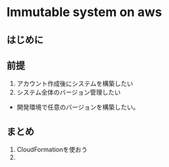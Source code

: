 # Immutable system on aws

## はじめに

## 前提

1. アカウント作成後にシステムを構築したい
2. システム全体のバージョン管理したい
 + 開発環境で任意のバージョンを構築したい。

## まとめ

1. CloudFormationを使おう
2. 
